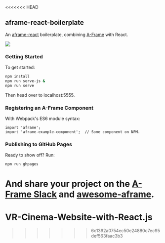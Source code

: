 <<<<<<< HEAD
## aframe-react-boilerplate

An [aframe-react](https://github.com/ngokevin/aframe-react) boilerplate, combining [A-Frame](https://aframe.io) with React.

![](https://cloud.githubusercontent.com/assets/674727/11852092/08f52994-a3eb-11e5-86e1-e7b55bbad02b.png)

### Getting Started

To get started:

```bash
npm install
npm run serve-js &
npm run serve
```

Then head over to localhost:5555.

### Registering an A-Frame Component

With Webpack's ES6 module syntax:

```
import 'aframe';
import 'aframe-example-component';  // Some component on NPM.
```

### Publishing to GitHub Pages

Ready to show off? Run:

```bash
npm run ghpages
```

And share your project on the [A-Frame Slack](http://aframevr.slack.com/) and
[awesome-aframe](https://github.com/aframevr/awesome-aframe).
=======
# VR-Cinema-Website-with-React.js
>>>>>>> 6c1392a0754ec50e24880c7ec95def563faac3b3
